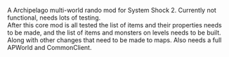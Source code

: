A Archipelago multi-world rando mod for System Shock 2.  Currently not functional, needs lots of testing.  
After this core mod is all tested the list of items and their properties needs to be made, and the list of items and monsters on levels needs to be built.  Along with other changes that need to be made to maps.
Also needs a full APWorld and CommonClient.
